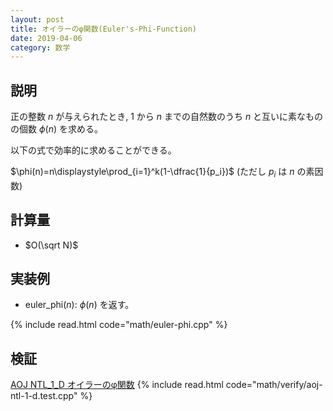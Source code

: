 ```yaml
---
layout: post
title: オイラーのφ関数(Euler's-Phi-Function)
date: 2019-04-06
category: 数学
---
```


## 説明
正の整数 $n$ が与えられたとき, $1$ から $n$ までの自然数のうち $n$ と互いに素なものの個数 $\phi(n)$ を求める。

以下の式で効率的に求めることができる。

$\phi(n)=n\displaystyle\prod_{i=1}^k(1-\dfrac{1}{p_i})$ (ただし $p_i$ は $n$ の素因数)


## 計算量
* $O(\sqrt N)$

## 実装例

* euler_phi($n$): $\phi(n)$ を返す。

{% include read.html  code="math/euler-phi.cpp" %}

## 検証

[AOJ NTL_1_D オイラーのφ関数](http://judge.u-aizu.ac.jp/onlinejudge/description.jsp?id=NTL_1_D&lang=jp)
{% include read.html code="math/verify/aoj-ntl-1-d.test.cpp" %}
